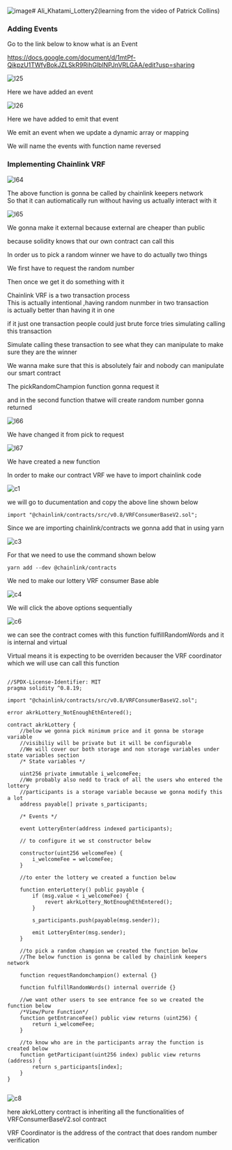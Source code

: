 ![image](https://github.com/C191068/Ali_Khatami_Lottery2/assets/89090776/11e43e73-ffc4-4181-a9af-e7ffe3a63685)# Ali_Khatami_Lottery2(learning from the video of Patrick Collins)

### Adding Events

Go to the link below to know what is an Event

https://docs.google.com/document/d/1mtPf-QikpzU1TWfyBokJZLSkR9RihGlblNPJnVRLGAA/edit?usp=sharing

![l25](https://github.com/C191068/Ali_Khatami_Lottery2/assets/89090776/12960201-b8e8-47a4-87af-054a8810e6e3)

Here we have added an event <br>

![l26](https://github.com/C191068/Ali_Khatami_Lottery2/assets/89090776/4e07016a-89a8-4789-a3b6-19e3ff6d6916)

Here we have added to emit that event <br>

We emit an event when we update a dynamic array or mapping <br>

We will name the events with function name reversed <br>


### Implementing Chainlink VRF

![l64](https://github.com/C191068/Ali_Khatami_Lottery2/assets/89090776/2d745052-e8e6-41de-90a5-8c03d307a73e)

The above function is gonna be called by chainlink keepers network <br>
So that it can autiomatically run without having us actually interact with it <br>

![l65](https://github.com/C191068/Ali_Khatami_Lottery2/assets/89090776/ff671207-9990-4121-b51f-6ba397332e0e)

We gonna make it external because external are cheaper than public <br>

because solidity knows that our own contract can call this <br>


In order us to pick a random winner we have to do actually two things <br>

We first have to request the random number <br>

Then once we get it do something with it <br>


Chainlink VRF is a two transaction process <br>
This is actually intentional ,having random nunmber in two transaction <br>
is actually better than having it in one <br>

if it just one transaction people could just brute force tries simulating calling this transaction <br>

Simulate calling these transaction to see what they can manipulate to make sure they are the winner <br>


We wanna make sure that this is absolutely fair and nobody can manipulate our smart contract <br>

The pickRandomChampion function gonna request it <br>

and in the second function thatwe will create random number gonna returned <br>



![l66](https://github.com/C191068/Ali_Khatami_Lottery2/assets/89090776/749ce971-0fb3-4601-a861-2201f4464551)

We have changed it from pick to request <br>


![l67](https://github.com/C191068/Ali_Khatami_Lottery2/assets/89090776/21f0598a-13ea-4fb1-b603-e2ccfce33254)

We have created a new function <br>

In order to make our contract VRF we have to import chainlink code <br>

![c1](https://github.com/C191068/Ali_Khatami_Lottery2/assets/89090776/15e271ce-09a6-4fa6-bfc6-7f832c1274b8)

we will go to ducumentation and copy the above line shown below <br>

``` import "@chainlink/contracts/src/v0.8/VRFConsumerBaseV2.sol"; ``` <br>

Since we are importing chainlink/contracts we gonna add that in using yarn <br>


![c3](https://github.com/C191068/Ali_Khatami_Lottery2/assets/89090776/a3b35071-b43f-4621-88c1-3d16fd0bd16e)

For that we need to use the command shown below <br>

```yarn add --dev @chainlink/contracts``` <br>

We ned to make our lottery VRF consumer Base able <br>


![c4](https://github.com/C191068/Ali_Khatami_Lottery2/assets/89090776/f843888d-ac49-4804-b09a-4804f5662a58)

We will click the above options sequentially <br>

![c6](https://github.com/C191068/Ali_Khatami_Lottery2/assets/89090776/ff083d06-64da-4e8f-898d-305b93287655)

we can see the contract comes with this function fulfillRandomWords and it is internal and virtual <br>


Virtual means it is expecting to be overriden becauser the VRF coordinator which we will use can call this function <br>




```solidity

//SPDX-License-Identifier: MIT
pragma solidity ^0.8.19;

import "@chainlink/contracts/src/v0.8/VRFConsumerBaseV2.sol";

error akrkLottery_NotEnoughEthEntered();

contract akrkLottery {
    //below we gonna pick minimum price and it gonna be storage variable
    //visibiliy will be private but it will be configurable
    //We will cover our both storage and non storage variables under state variables section
    /* State variables */

    uint256 private immutable i_welcomeFee;
    //We probably also nedd to track of all the users who entered the lottery
    //participants is a storage variable because we gonna modify this a lot
    address payable[] private s_participants;

    /* Events */

    event LotteryEnter(address indexed participants);

    // to configure it we st constructor below

    constructor(uint256 welcomeFee) {
        i_welcomeFee = welcomeFee;
    }

    //to enter the lottery we created a function below

    function enterLottery() public payable {
        if (msg.value < i_welcomeFee) {
            revert akrkLottery_NotEnoughEthEntered();
        }

        s_participants.push(payable(msg.sender));

        emit LotteryEnter(msg.sender);
    }

    //to pick a random champion we created the function below
    //The below function is gonna be called by chainlink keepers network

    function requestRandomchampion() external {}

    function fulfillRandomWords() internal override {}

    //we want other users to see entrance fee so we created the function below
    /*View/Pure Function*/
    function getEntranceFee() public view returns (uint256) {
        return i_welcomeFee;
    }

    //to know who are in the participants array the function is created below
    function getParticipant(uint256 index) public view returns (address) {
        return s_participants[index];
    }
}


```


![c8](https://github.com/C191068/Ali_Khatami_Lottery2/assets/89090776/b6383018-3260-47f1-a160-cc2f252ca513)

here akrkLottery contract is inheriting all the functionalities of VRFConsumerBaseV2.sol contract <br>


VRF Coordinator is the address of the contract that does random number verification <br>
























